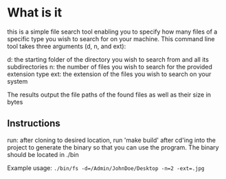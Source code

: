 # What is it
this is a simple file search tool enabling you to specify how many files of a specific type
you wish to search for on your machine. This command line tool takes three arguments (d, n, and ext):

d: the starting folder of the directory you wish to search from and all its subdirectories
n: the number of files you wish to search for the provided extension type
ext: the extension of the files you wish to search on your system

The results output the file paths of the found files as well as their size in bytes

## Instructions

run: after cloning to desired location, run 'make build' after cd'ing into the project to generate the binary so that you can use the program. The binary should be located in ./bin

Example usage:
`./bin/fs -d=/Admin/JohnDoe/Desktop -n=2 -ext=.jpg`